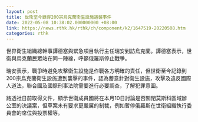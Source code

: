 ```yaml
---
layout: post
title: 世衛至今錄得200宗烏克蘭衛生設施遇襲事件
date: 2022-05-08 10:38:02.000000000 +08:00
link: https://news.rthk.hk/rthk/ch/component/k2/1647519-20220508.htm
categories: rthk
---
```


世界衛生組織總幹事譚德塞與緊急項目執行主任瑞安到訪烏克蘭。譚德塞表示，世衛與烏克蘭民眾站在同一陣線，呼籲俄羅斯停止戰爭。

瑞安表示，戰爭時避免攻擊衛生設施是作戰各方明確的責任，但世衛至今記錄到200宗烏克蘭衛生設施遭到襲擊的事件，認為蓄意針對衛生設施，攻擊及違反國際人道法，聯合國及國際刑事法院需要進行必要調查，了解犯罪意圖。

路透社日前取得文件，顯示世衛成員國將在本月10日討論是否關閉莫斯科區域辦公室的決議案，但草案未有要求更嚴厲的制裁，例如暫停俄羅斯在世衛組織執行委員會的席位與投票權等。
 
